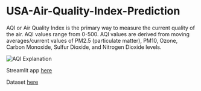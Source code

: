 # USA-Air-Quality-Index-Prediction
AQI or Air Quality Index is the primary way to measure the current quality of the air. AQI values range from 0-500. AQI values are derived from moving averages/current values of PM2.5 (particulate matter), PM10, Ozone, Carbon Monoxide, Sulfur Dioxide, and Nitrogen Dioxide levels.

![AQI Explanation ](https://uploads-ssl.webflow.com/5f23e100544c90c140f34325/6262b19374f8cfd7223f6ab7_Frame-1--1-.jpeg)



Streamlit app [here](https://usa-air-quality-index-prediction-phfhunqvzcaz92smncu9fl.streamlit.app/)

Dataset [here](https://www.kaggle.com/datasets/calebreigada/us-air-quality-1980present)

